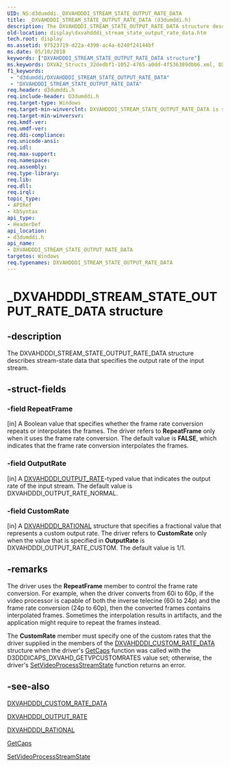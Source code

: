 ```yaml
---
UID: NS:d3dumddi._DXVAHDDDI_STREAM_STATE_OUTPUT_RATE_DATA
title: _DXVAHDDDI_STREAM_STATE_OUTPUT_RATE_DATA (d3dumddi.h)
description: The DXVAHDDDI_STREAM_STATE_OUTPUT_RATE_DATA structure describes stream-state data that specifies the output rate of the input stream.
old-location: display\dxvahdddi_stream_state_output_rate_data.htm
tech.root: display
ms.assetid: 97523719-d22a-4390-ac4a-6240f24144bf
ms.date: 05/10/2018
keywords: ["DXVAHDDDI_STREAM_STATE_OUTPUT_RATE_DATA structure"]
ms.keywords: DXVA2_Structs_32dedbf1-1052-4765-a0dd-4f536389dbb6.xml, DXVAHDDDI_STREAM_STATE_OUTPUT_RATE_DATA, DXVAHDDDI_STREAM_STATE_OUTPUT_RATE_DATA structure [Display Devices], _DXVAHDDDI_STREAM_STATE_OUTPUT_RATE_DATA, d3dumddi/DXVAHDDDI_STREAM_STATE_OUTPUT_RATE_DATA, display.dxvahdddi_stream_state_output_rate_data
f1_keywords:
 - "d3dumddi/DXVAHDDDI_STREAM_STATE_OUTPUT_RATE_DATA"
 - "DXVAHDDDI_STREAM_STATE_OUTPUT_RATE_DATA"
req.header: d3dumddi.h
req.include-header: D3dumddi.h
req.target-type: Windows
req.target-min-winverclnt: DXVAHDDDI_STREAM_STATE_OUTPUT_RATE_DATA is supported beginning with the Windows 7 operating system.
req.target-min-winversvr: 
req.kmdf-ver: 
req.umdf-ver: 
req.ddi-compliance: 
req.unicode-ansi: 
req.idl: 
req.max-support: 
req.namespace: 
req.assembly: 
req.type-library: 
req.lib: 
req.dll: 
req.irql: 
topic_type:
- APIRef
- kbSyntax
api_type:
- HeaderDef
api_location:
- d3dumddi.h
api_name:
- DXVAHDDDI_STREAM_STATE_OUTPUT_RATE_DATA
targetos: Windows
req.typenames: DXVAHDDDI_STREAM_STATE_OUTPUT_RATE_DATA
---
```


# _DXVAHDDDI_STREAM_STATE_OUTPUT_RATE_DATA structure


## -description


The DXVAHDDDI_STREAM_STATE_OUTPUT_RATE_DATA structure describes stream-state data that specifies the output rate of the input stream. 


## -struct-fields




### -field RepeatFrame

[in] A Boolean value that specifies whether the frame rate conversion repeats or interpolates the frames. The driver refers to <b>RepeatFrame</b> only when it uses the frame rate conversion. The default value is <b>FALSE</b>, which indicates that the frame rate conversion interpolates the frames. 


### -field OutputRate

[in] A <a href="https://docs.microsoft.com/windows-hardware/drivers/ddi/d3dumddi/ne-d3dumddi-_dxvahdddi_output_rate">DXVAHDDDI_OUTPUT_RATE</a>-typed value that indicates the output rate of the input stream. The default value is DXVAHDDDI_OUTPUT_RATE_NORMAL. 


### -field CustomRate

[in] A <a href="https://docs.microsoft.com/windows-hardware/drivers/ddi/d3dumddi/ns-d3dumddi-_dxvahdddi_rational">DXVAHDDDI_RATIONAL</a> structure that specifies a fractional value that represents a custom output rate. The driver refers to <b>CustomRate</b> only when the value that is specified in <b>OutputRate</b> is DXVAHDDDI_OUTPUT_RATE_CUSTOM. The default value is 1/1. 


## -remarks



The driver uses the <b>RepeatFrame</b> member to control the frame rate conversion. For example, when the driver converts from 60i to 60p, if the video processor is capable of both the inverse telecine (60i to 24p) and the frame rate conversion (24p to 60p), then the converted frames contains interpolated frames. Sometimes the interpolation results in artifacts, and the application might require to repeat the frames instead.

The <b>CustomRate</b> member must specify one of the custom rates that the driver supplied in the members of the <a href="https://docs.microsoft.com/windows-hardware/drivers/ddi/d3dumddi/ns-d3dumddi-_dxvahdddi_custom_rate_data">DXVAHDDDI_CUSTOM_RATE_DATA</a> structure when the driver's <a href="https://docs.microsoft.com/windows-hardware/drivers/ddi/d3dumddi/nc-d3dumddi-pfnd3dddi_getcaps">GetCaps</a> function was called with the D3DDDICAPS_DXVAHD_GETVPCUSTOMRATES value set; otherwise, the driver's <a href="https://docs.microsoft.com/windows-hardware/drivers/ddi/d3dumddi/nc-d3dumddi-pfnd3dddi_dxvahd_setvideoprocessstreamstate">SetVideoProcessStreamState</a> function returns an error.




## -see-also




<a href="https://docs.microsoft.com/windows-hardware/drivers/ddi/d3dumddi/ns-d3dumddi-_dxvahdddi_custom_rate_data">DXVAHDDDI_CUSTOM_RATE_DATA</a>



<a href="https://docs.microsoft.com/windows-hardware/drivers/ddi/d3dumddi/ne-d3dumddi-_dxvahdddi_output_rate">DXVAHDDDI_OUTPUT_RATE</a>



<a href="https://docs.microsoft.com/windows-hardware/drivers/ddi/d3dumddi/ns-d3dumddi-_dxvahdddi_rational">DXVAHDDDI_RATIONAL</a>



<a href="https://docs.microsoft.com/windows-hardware/drivers/ddi/d3dumddi/nc-d3dumddi-pfnd3dddi_getcaps">GetCaps</a>



<a href="https://docs.microsoft.com/windows-hardware/drivers/ddi/d3dumddi/nc-d3dumddi-pfnd3dddi_dxvahd_setvideoprocessstreamstate">SetVideoProcessStreamState</a>
 

 

